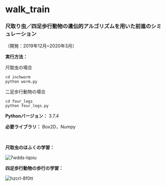 # walk_train
### 尺取り虫／四足歩行動物の遺伝的アルゴリズムを用いた前進のシミュレーション
（開発：2019年12月~2020年3月）

**実行方法：**

尺取虫の場合
```
cd inchworm
python worm.py
```

二足歩行動物の場合
```
cd four_legs
python four_legs.py
```

**Pythonバージョン：** 3.7.4 

**必要ライブラリ：** Box2D，Numpy

<br>

**尺取虫のほふくの学習：**

![7wdds-lqoiu](https://user-images.githubusercontent.com/65155191/172178050-9b7bf439-de61-4f06-a460-5954ba6dff96.gif)

**四足歩行動物の歩行の学習：**

![hzcrl-8f0tt](https://user-images.githubusercontent.com/65155191/172180100-a5eb2f7c-a226-4432-88b6-c9ac6606e2fe.gif)
